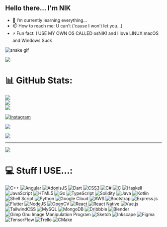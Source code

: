 ## Hello there... I'm NIK
- 🌱 I’m currently learning everything...
- 📫 How to reach me: U can't ('cause I won't let you...)
- ⚡ Fun fact: I USE MY OWN OS CALLED osNIK! and I love LINUX macOS and Windows Suck

![snake gif](https://github.com/isnik09/NIK2221994/blob/output/github-contribution-grid-snake.svg)

[![](https://visitcount.itsvg.in/api?id=isnik09&icon=2&color=3)](https://visitcount.itsvg.in)

# 📊 GitHub Stats:
![](https://github-readme-stats.vercel.app/api?username=isnik09&theme=gotham&hide_border=true&include_all_commits=true&count_private=true)<br/>
![](https://github-readme-streak-stats.herokuapp.com/?user=isnik09&theme=gotham&hide_border=true)<br/>
![](https://github-readme-stats.vercel.app/api/top-langs/?username=isnik09&theme=gotham&hide_border=true&include_all_commits=true&count_private=true&layout=compact)



[![Instagram](https://img.shields.io/badge/Instagram-%23E4405F.svg?logo=Instagram&logoColor=white)](https://instagram.com/is.nik_) 


![](https://github-profile-trophy.vercel.app/?username=isnik09&theme=dark&no-frame=false&no-bg=false&margin-w=4)

<!-- ### ✍️ Random Dev Quote -->
![](https://quotes-github-readme.vercel.app/api?type=horizontal&theme=merko)


---
[![](https://visitcount.itsvg.in/api?id=isnik09&icon=2&color=3)](https://visitcount.itsvg.in)


# 💻 Stuff I USE...:
![C++](https://img.shields.io/badge/c++-%2300599C.svg?style=flat-square&logo=c%2B%2B&logoColor=white) ![Angular](https://img.shields.io/badge/angular-%23DD0031.svg?style=flat-square&logo=angular&logoColor=white) ![AdonisJS](https://img.shields.io/badge/adonisjs-%23220052.svg?style=flat-square&logo=adonisjs&logoColor=white) ![Dart](https://img.shields.io/badge/dart-%230175C2.svg?style=flat-square&logo=dart&logoColor=white) ![CSS3](https://img.shields.io/badge/css3-%231572B6.svg?style=flat-square&logo=css3&logoColor=white) ![C#](https://img.shields.io/badge/c%23-%23239120.svg?style=flat-square&logo=c-sharp&logoColor=white) ![C](https://img.shields.io/badge/c-%2300599C.svg?style=flat-square&logo=c&logoColor=white) ![Haskell](https://img.shields.io/badge/Haskell-5e5086?style=flat-square&logo=haskell&logoColor=white) ![JavaScript](https://img.shields.io/badge/javascript-%23323330.svg?style=flat-square&logo=javascript&logoColor=%23F7DF1E) ![HTML5](https://img.shields.io/badge/html5-%23E34F26.svg?style=flat-square&logo=html5&logoColor=white) ![Go](https://img.shields.io/badge/go-%2300ADD8.svg?style=flat-square&logo=go&logoColor=white) ![TypeScript](https://img.shields.io/badge/typescript-%23007ACC.svg?style=flat-square&logo=typescript&logoColor=white) ![Solidity](https://img.shields.io/badge/Solidity-%23363636.svg?style=flat-square&logo=solidity&logoColor=white) ![Java](https://img.shields.io/badge/java-%23ED8B00.svg?style=flat-square&logo=java&logoColor=white) ![Kotlin](https://img.shields.io/badge/kotlin-%230095D5.svg?style=flat-square&logo=kotlin&logoColor=white) ![Shell Script](https://img.shields.io/badge/shell_script-%23121011.svg?style=flat-square&logo=gnu-bash&logoColor=white) ![Python](https://img.shields.io/badge/python-3670A0?style=flat-square&logo=python&logoColor=ffdd54) ![Google Cloud](https://img.shields.io/badge/Google%20Cloud-%234285F4.svg?style=flat-square&logo=google-cloud&logoColor=white) ![AWS](https://img.shields.io/badge/AWS-%23FF9900.svg?style=flat-square&logo=amazon-aws&logoColor=white) ![Bootstrap](https://img.shields.io/badge/bootstrap-%23563D7C.svg?style=flat-square&logo=bootstrap&logoColor=white) ![Express.js](https://img.shields.io/badge/express.js-%23404d59.svg?style=flat-square&logo=express&logoColor=%2361DAFB) ![Flutter](https://img.shields.io/badge/Flutter-%2302569B.svg?style=flat-square&logo=Flutter&logoColor=white) ![NodeJS](https://img.shields.io/badge/node.js-6DA55F?style=flat-square&logo=node.js&logoColor=white) ![OpenCV](https://img.shields.io/badge/opencv-%23white.svg?style=flat-square&logo=opencv&logoColor=white) ![React](https://img.shields.io/badge/react-%2320232a.svg?style=flat-square&logo=react&logoColor=%2361DAFB) ![React Native](https://img.shields.io/badge/react_native-%2320232a.svg?style=flat-square&logo=react&logoColor=%2361DAFB) ![Vue.js](https://img.shields.io/badge/vuejs-%2335495e.svg?style=flat-square&logo=vuedotjs&logoColor=%234FC08D) ![TailwindCSS](https://img.shields.io/badge/tailwindcss-%2338B2AC.svg?style=flat-square&logo=tailwind-css&logoColor=white) ![MySQL](https://img.shields.io/badge/mysql-%2300f.svg?style=flat-square&logo=mysql&logoColor=white) ![MongoDB](https://img.shields.io/badge/MongoDB-%234ea94b.svg?style=flat-square&logo=mongodb&logoColor=white) ![Dribbble](https://img.shields.io/badge/Dribbble-EA4C89?style=flat-square&logo=dribbble&logoColor=white) ![Blender](https://img.shields.io/badge/blender-%23F5792A.svg?style=flat-square&logo=blender&logoColor=white) ![Gimp Gnu Image Manipulation Program](https://img.shields.io/badge/Gimp-657D8B?style=flat-square&logo=gimp&logoColor=FFFFFF) ![Sketch](https://img.shields.io/badge/Sketch-FFB387?style=flat-square&logo=sketch&logoColor=black) ![Inkscape](https://img.shields.io/badge/Inkscape-e0e0e0?style=flat-square&logo=inkscape&logoColor=080A13) 	![Figma](https://img.shields.io/badge/figma-%23F24E1E.svg?style=flat-square&logo=figma&logoColor=white) ![TensorFlow](https://img.shields.io/badge/TensorFlow-%23FF6F00.svg?style=flat-square&logo=TensorFlow&logoColor=white) ![Trello](https://img.shields.io/badge/Trello-%23026AA7.svg?style=flat-square&logo=Trello&logoColor=white) ![CMake](https://img.shields.io/badge/CMake-%23008FBA.svg?style=flat-square&logo=cmake&logoColor=white)


<!-- Proudly created with GPRM ( https://gprm.itsvg.in ) -->
<!--
**isnik09/isnik09** is a ✨ _special_ ✨ repository because its `README.md` (this file) appears on your GitHub profile.

 

